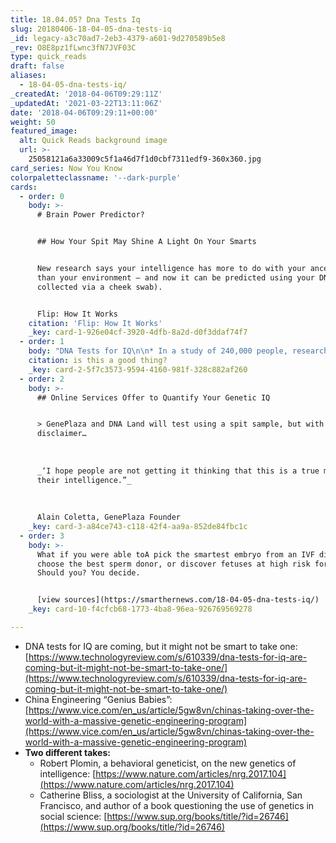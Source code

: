 ```yaml
---
title: 18.04.05? Dna Tests Iq
slug: 20180406-18-04-05-dna-tests-iq
_id: legacy-a3c70ad7-2eb3-4379-a601-9d270589b5e8
_rev: O8E8pz1fLwnc3fN7JVF03C
type: quick_reads
draft: false
aliases:
  - 18-04-05-dna-tests-iq/
_createdAt: '2018-04-06T09:29:11Z'
_updatedAt: '2021-03-22T13:11:06Z'
date: '2018-04-06T09:29:11+00:00'
weight: 50
featured_image:
  alt: Quick Reads background image
  url: >-
    25058121a6a33009c5f1a46d7f1d0cbf7311edf9-360x360.jpg
card_series: Now You Know
colorpaletteclassname: '--dark-purple'
cards:
  - order: 0
    body: >-
      # Brain Power Predictor?


      ## How Your Spit May Shine A Light On Your Smarts


      New research says your intelligence has more to do with your ancestors
      than your environment — and now it can be predicted using your DNA (easily
      collected via a cheek swab).


      Flip: How It Works
    citation: 'Flip: How It Works'
    _key: card-1-926e04cf-3920-4dfb-8a2d-d0f3ddaf74f7
  - order: 1
    body: "DNA Tests for IQ\n\n* In a study of 240,000 people, researchers found **500+ genes linked to intelligence**.\n* Previous research: **50-75% of smarts inherited**, rest is a\x18nurture.’\n* Science isn’t perfect, but discoveries mean a young child’s DNA could **give a sense of how intelligent he/she will be.**\n\nis this a good thing?"
    citation: is this a good thing?
    _key: card-2-5f7c3573-9594-4160-981f-328c882af260
  - order: 2
    body: >-
      ## Online Services Offer to Quantify Your Genetic IQ


      > GenePlaza and DNA Land will test using a spit sample, but with a major
      disclaimer…  
        
        
        
      _‘I hope people are not getting it thinking that this is a true measure of
      their intelligence.”_  
        
        
        
      Alain Coletta, GenePlaza Founder
    _key: card-3-a84ce743-c118-42f4-aa9a-852de84fbc1c
  - order: 3
    body: >-
      What if you were able toA pick the smartest embryo from an IVF dish,
      choose the best sperm donor, or discover fetuses at high risk for autism?
      Should you? You decide.


      [view sources](https://smarthernews.com/18-04-05-dna-tests-iq/)
    _key: card-10-f4cfcb68-1773-4ba8-96ea-926769569278

---
```

* DNA tests for IQ are coming, but it might not be smart to take one: [https://www.technologyreview.com/s/610339/dna-tests-for-iq-are-coming-but-it-might-not-be-smart-to-take-one/](https://www.technologyreview.com/s/610339/dna-tests-for-iq-are-coming-but-it-might-not-be-smart-to-take-one/)
* China Engineering “Genius Babies”: [https://www.vice.com/en_us/article/5gw8vn/chinas-taking-over-the-world-with-a-massive-genetic-engineering-program](https://www.vice.com/en_us/article/5gw8vn/chinas-taking-over-the-world-with-a-massive-genetic-engineering-program)
* **Two different takes:**
  * Robert Plomin, a behavioral geneticist, on the new genetics of intelligence: [https://www.nature.com/articles/nrg.2017.104](https://www.nature.com/articles/nrg.2017.104)
  * Catherine Bliss, a sociologist at the University of California, San Francisco, and author of a book questioning the use of genetics in social science: [https://www.sup.org/books/title/?id=26746](https://www.sup.org/books/title/?id=26746)